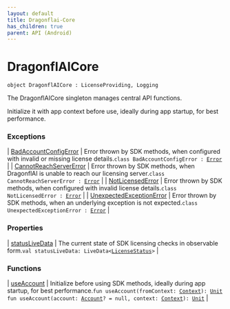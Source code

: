 ```yaml
---
layout: default
title: Dragonflai-Core
has_children: true
parent: API (Android)
---
```


# DragonflAICore

`object DragonflAICore : LicenseProviding, Logging`

The DragonflAICore singleton manages central API functions.

Initialize it with app context before use, ideally during app startup, for best performance.

### Exceptions

| [BadAccountConfigError](-bad-account-config-error/index.html) | Error thrown by SDK methods, when configured with invalid or missing license details.`class BadAccountConfigError : `[`Error`](https://kotlinlang.org/api/latest/jvm/stdlib/kotlin/-error/index.html) |
| [CannotReachServerError](-cannot-reach-server-error/index.html) | Error thrown by SDK methods, when DragonflAI is unable to reach our licensing server.`class CannotReachServerError : `[`Error`](https://kotlinlang.org/api/latest/jvm/stdlib/kotlin/-error/index.html) |
| [NotLicensedError](-not-licensed-error/index.html) | Error thrown by SDK methods, when configured with invalid license details.`class NotLicensedError : `[`Error`](https://kotlinlang.org/api/latest/jvm/stdlib/kotlin/-error/index.html) |
| [UnexpectedExceptionError](-unexpected-exception-error/index.html) | Error thrown by SDK methods, when an underlying exception is not expected.`class UnexpectedExceptionError : `[`Error`](https://kotlinlang.org/api/latest/jvm/stdlib/kotlin/-error/index.html) |

### Properties

| [statusLiveData](status-live-data.html) | The current state of SDK licensing checks in observable form.`val statusLiveData: LiveData<`[`LicenseStatus`](../-license-status/index.html)`>` |

### Functions

| [useAccount](use-account.html) | Initialize before using SDK methods, ideally during app startup, for best performance.`fun useAccount(fromContext: `[`Context`](https://developer.android.com/reference/android/content/Context.html)`): `[`Unit`](https://kotlinlang.org/api/latest/jvm/stdlib/kotlin/-unit/index.html)<br>`fun useAccount(account: `[`Account`](../-account/index.html)`? = null, context: `[`Context`](https://developer.android.com/reference/android/content/Context.html)`): `[`Unit`](https://kotlinlang.org/api/latest/jvm/stdlib/kotlin/-unit/index.html) |

